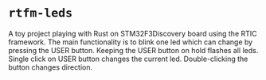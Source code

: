 # `rtfm-leds`

A toy project playing with Rust on STM32F3Discovery board using the RTIC framework. The main functionality is to blink one led which can change by pressing the USER button. Keeping the USER button on hold flashes all leds. Single click on USER button changes the current led. Double-clicking the button changes direction.



